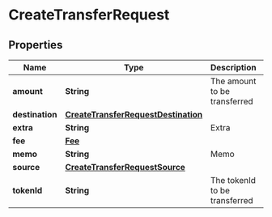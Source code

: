 

# CreateTransferRequest


## Properties

| Name | Type | Description | Notes |
|------------ | ------------- | ------------- | -------------|
|**amount** | **String** | The amount to be transferred |  |
|**destination** | [**CreateTransferRequestDestination**](CreateTransferRequestDestination.md) |  |  |
|**extra** | **String** | Extra |  [optional] |
|**fee** | [**Fee**](Fee.md) |  |  [optional] |
|**memo** | **String** | Memo |  [optional] |
|**source** | [**CreateTransferRequestSource**](CreateTransferRequestSource.md) |  |  |
|**tokenId** | **String** | The tokenId to be transferred |  |



